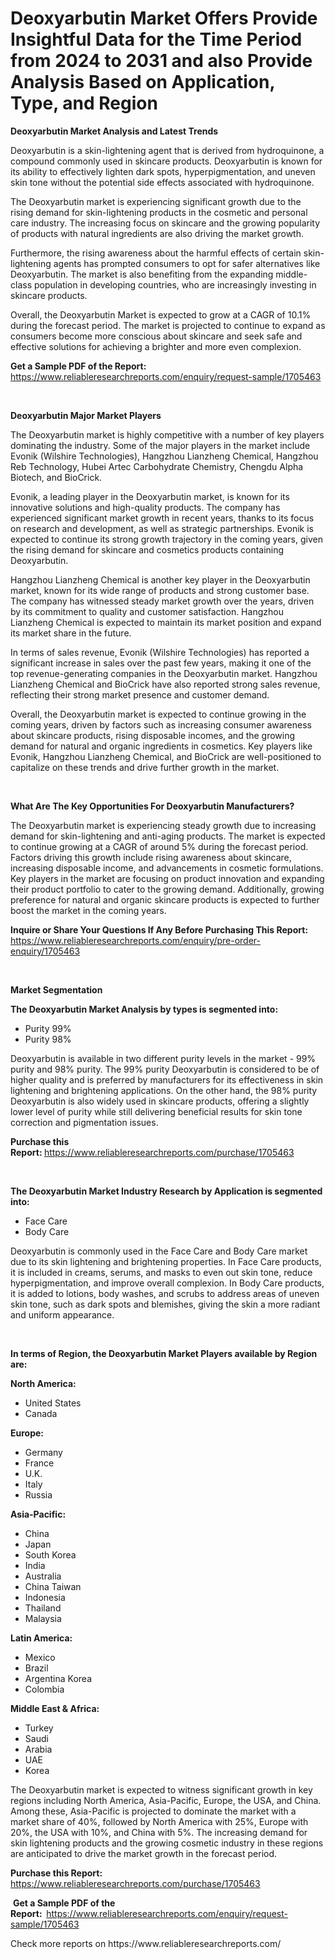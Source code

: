 <p><h1>Deoxyarbutin Market Offers Provide Insightful Data for the Time Period from 2024 to 2031 and also Provide Analysis Based on Application, Type, and Region</h1></p><p><strong>Deoxyarbutin Market Analysis and Latest Trends</strong></p>
<p><p>Deoxyarbutin is a skin-lightening agent that is derived from hydroquinone, a compound commonly used in skincare products. Deoxyarbutin is known for its ability to effectively lighten dark spots, hyperpigmentation, and uneven skin tone without the potential side effects associated with hydroquinone.</p><p>The Deoxyarbutin market is experiencing significant growth due to the rising demand for skin-lightening products in the cosmetic and personal care industry. The increasing focus on skincare and the growing popularity of products with natural ingredients are also driving the market growth.</p><p>Furthermore, the rising awareness about the harmful effects of certain skin-lightening agents has prompted consumers to opt for safer alternatives like Deoxyarbutin. The market is also benefiting from the expanding middle-class population in developing countries, who are increasingly investing in skincare products.</p><p>Overall, the Deoxyarbutin Market is expected to grow at a CAGR of 10.1% during the forecast period. The market is projected to continue to expand as consumers become more conscious about skincare and seek safe and effective solutions for achieving a brighter and more even complexion.</p></p>
<p><strong>Get a Sample PDF of the Report:&nbsp;</strong> <a href="https://www.reliableresearchreports.com/enquiry/request-sample/1705463">https://www.reliableresearchreports.com/enquiry/request-sample/1705463</a></p>
<p>&nbsp;</p>
<p><strong>Deoxyarbutin Major Market Players</strong></p>
<p><p>The Deoxyarbutin market is highly competitive with a number of key players dominating the industry. Some of the major players in the market include Evonik (Wilshire Technologies), Hangzhou Lianzheng Chemical, Hangzhou Reb Technology, Hubei Artec Carbohydrate Chemistry, Chengdu Alpha Biotech, and BioCrick.</p><p>Evonik, a leading player in the Deoxyarbutin market, is known for its innovative solutions and high-quality products. The company has experienced significant market growth in recent years, thanks to its focus on research and development, as well as strategic partnerships. Evonik is expected to continue its strong growth trajectory in the coming years, given the rising demand for skincare and cosmetics products containing Deoxyarbutin.</p><p>Hangzhou Lianzheng Chemical is another key player in the Deoxyarbutin market, known for its wide range of products and strong customer base. The company has witnessed steady market growth over the years, driven by its commitment to quality and customer satisfaction. Hangzhou Lianzheng Chemical is expected to maintain its market position and expand its market share in the future.</p><p>In terms of sales revenue, Evonik (Wilshire Technologies) has reported a significant increase in sales over the past few years, making it one of the top revenue-generating companies in the Deoxyarbutin market. Hangzhou Lianzheng Chemical and BioCrick have also reported strong sales revenue, reflecting their strong market presence and customer demand.</p><p>Overall, the Deoxyarbutin market is expected to continue growing in the coming years, driven by factors such as increasing consumer awareness about skincare products, rising disposable incomes, and the growing demand for natural and organic ingredients in cosmetics. Key players like Evonik, Hangzhou Lianzheng Chemical, and BioCrick are well-positioned to capitalize on these trends and drive further growth in the market.</p></p>
<p>&nbsp;</p>
<p><strong>What Are The Key Opportunities For Deoxyarbutin Manufacturers?</strong></p>
<p><p>The Deoxyarbutin market is experiencing steady growth due to increasing demand for skin-lightening and anti-aging products. The market is expected to continue growing at a CAGR of around 5% during the forecast period. Factors driving this growth include rising awareness about skincare, increasing disposable income, and advancements in cosmetic formulations. Key players in the market are focusing on product innovation and expanding their product portfolio to cater to the growing demand. Additionally, growing preference for natural and organic skincare products is expected to further boost the market in the coming years.</p></p>
<p><strong>Inquire or Share Your Questions If Any Before Purchasing This Report:</strong> <a href="https://www.reliableresearchreports.com/enquiry/pre-order-enquiry/1705463">https://www.reliableresearchreports.com/enquiry/pre-order-enquiry/1705463</a></p>
<p>&nbsp;</p>
<p><strong>Market Segmentation</strong></p>
<p><strong>The Deoxyarbutin Market Analysis by types is segmented into:</strong></p>
<p><ul><li>Purity 99%</li><li>Purity 98%</li></ul></p>
<p><p>Deoxyarbutin is available in two different purity levels in the market - 99% purity and 98% purity. The 99% purity Deoxyarbutin is considered to be of higher quality and is preferred by manufacturers for its effectiveness in skin lightening and brightening applications. On the other hand, the 98% purity Deoxyarbutin is also widely used in skincare products, offering a slightly lower level of purity while still delivering beneficial results for skin tone correction and pigmentation issues.</p></p>
<p><strong>Purchase this Report:&nbsp;</strong><a href="https://www.reliableresearchreports.com/purchase/1705463">https://www.reliableresearchreports.com/purchase/1705463</a></p>
<p>&nbsp;</p>
<p><strong>The Deoxyarbutin Market Industry Research by Application is segmented into:</strong></p>
<p><ul><li>Face Care</li><li>Body Care</li></ul></p>
<p><p>Deoxyarbutin is commonly used in the Face Care and Body Care market due to its skin lightening and brightening properties. In Face Care products, it is included in creams, serums, and masks to even out skin tone, reduce hyperpigmentation, and improve overall complexion. In Body Care products, it is added to lotions, body washes, and scrubs to address areas of uneven skin tone, such as dark spots and blemishes, giving the skin a more radiant and uniform appearance.</p></p>
<p>&nbsp;</p>
<p><strong>In terms of Region, the Deoxyarbutin Market Players available by Region are:</strong></p>
<p>
    <p> <strong> North America: </strong>
        <ul>
            <li>United States</li>
            <li>Canada</li>
        </ul>
        </p> 
    <p> <strong> Europe: </strong>
        <ul>
            <li>Germany</li>
            <li>France</li>
            <li>U.K.</li>
            <li>Italy</li>
            <li>Russia</li>
        </ul>
        </p> 
    <p> <strong> Asia-Pacific: </strong>
        <ul>
            <li>China</li>
            <li>Japan</li>
            <li>South Korea</li>
            <li>India</li>
            <li>Australia</li>
            <li>China Taiwan</li>
            <li>Indonesia</li>
            <li>Thailand</li>
            <li>Malaysia</li>
        </ul>
        </p> 
    <p> <strong> Latin America: </strong>
        <ul>
            <li>Mexico</li>
            <li>Brazil</li>
            <li>Argentina Korea</li>
            <li>Colombia</li>
        </ul>
        </p> 
    <p> <strong> Middle East & Africa: </strong>
        <ul>
            <li>Turkey</li>
            <li>Saudi</li>
            <li>Arabia</li>
            <li>UAE</li>
            <li>Korea</li>
        </ul>
    </p>
    </p>
<p><p>The Deoxyarbutin market is expected to witness significant growth in key regions including North America, Asia-Pacific, Europe, the USA, and China. Among these, Asia-Pacific is projected to dominate the market with a market share of 40%, followed by North America with 25%, Europe with 20%, the USA with 10%, and China with 5%. The increasing demand for skin lightening products and the growing cosmetic industry in these regions are anticipated to drive the market growth in the forecast period.</p></p>
<p><strong>Purchase this Report: </strong><a href="https://www.reliableresearchreports.com/purchase/1705463">https://www.reliableresearchreports.com/purchase/1705463</a></p>
<p>&nbsp;<strong>Get a Sample PDF of the Report:&nbsp;&nbsp;</strong><a href="https://www.reliableresearchreports.com/enquiry/request-sample/1705463">https://www.reliableresearchreports.com/enquiry/request-sample/1705463</a></p>
<p><strong></strong></p>
<p>Check more reports on https://www.reliableresearchreports.com/</p>